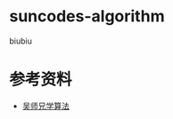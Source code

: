 # suncodes-algorithm

biubiu


# 参考资料

- [吴师兄学算法](https://blog.algomooc.com/003.htmlhttps://blog.algomooc.com/003.html)

